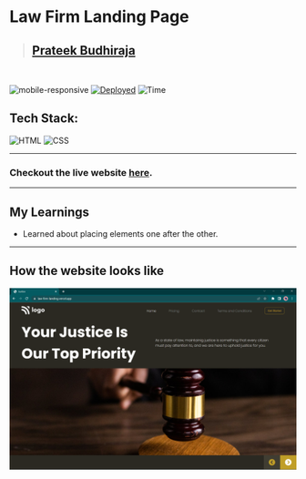 # Law Firm Landing Page

> ## [Prateek Budhiraja](https://prateekbudhiraja.in)

<br/>

![mobile-responsive](https://img.shields.io/badge/Mobile%20Responsive-Yes-green)
[![Deployed](https://img.shields.io/badge/Deployed-Yes-green)](https://law-firm-landing.vercel.app/)
![Time](https://img.shields.io/badge/Time%20Taken-4hrs-green)

## Tech Stack:

![HTML](https://img.shields.io/badge/html-3670A0?style=for-the-badge&logo=html5&logoColor=white)
![CSS](https://img.shields.io/badge/CSS-%234ea94b.svg?style=for-the-badge&logo=css3&logoColor=white)

---

### Checkout the live website [here](https://law-firm-landing.vercel.app/).

---

## My Learnings

- Learned about placing elements one after the other.

---

## How the website looks like

<p align="center">
<img src="image.png" max-width=600px>
</p>
